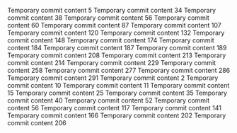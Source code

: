 Temporary commit content 5
Temporary commit content 34
Temporary commit content 38
Temporary commit content 56
Temporary commit content 60
Temporary commit content 87
Temporary commit content 107
Temporary commit content 120
Temporary commit content 132
Temporary commit content 148
Temporary commit content 174
Temporary commit content 184
Temporary commit content 187
Temporary commit content 189
Temporary commit content 208
Temporary commit content 213
Temporary commit content 214
Temporary commit content 229
Temporary commit content 258
Temporary commit content 277
Temporary commit content 286
Temporary commit content 291
Temporary commit content 2
Temporary commit content 10
Temporary commit content 11
Temporary commit content 15
Temporary commit content 25
Temporary commit content 35
Temporary commit content 40
Temporary commit content 52
Temporary commit content 56
Temporary commit content 117
Temporary commit content 141
Temporary commit content 166
Temporary commit content 202
Temporary commit content 206

